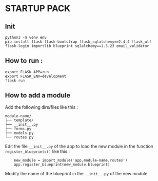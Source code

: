 # STARTUP PACK

## Init

    python3 -m venv env
    pip install flask flask-bootstrap flask_sqlalchemy==2.4.4 flask_wtf flask-login importlib blueprint sqlalchemy==1.3.23 email_validator

## How to run :
```
export FLASK_APP=run
export FLASK_ENV=development
flask run
```
## How to add a module

Add the following dirs/files like this :
```
module-name/
├── template/
├── __init__.py
├── forms.py
├── models.py
└── routes.py
```

Edit the file `__init__.py` of the app to load the new module in the function `register_blueprints()` like this : 
```
    new_module = import_module('app.module-name.routes')
    app.register_blueprint(new_module.blueprint)
```

Modify the name of the blueprint in the `__init__.py` of the new module

